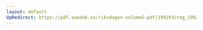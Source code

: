 ```yaml
---
layout: default
UpRedirect: https://pdf.swedeb.se/riksdagen-volumeG-pdf/199293/reg_199293/reg_199293_0515.pdf
---
```

